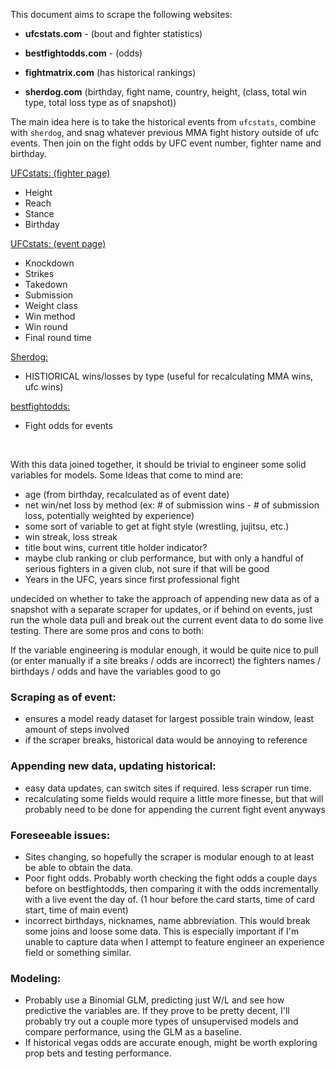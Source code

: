 This document aims to scrape the following websites:

-   <b>ufcstats.com</b> - (bout and fighter statistics)

-   <b>bestfightodds.com</b> - (odds)

-   <b>fightmatrix.com</b> (has historical rankings)

-   <b>sherdog.com</b> (birthday, fight name, country, height, (class,
    total win type, total loss type as of snapshot))

The main idea here is to take the historical events from `ufcstats`,
combine with `sherdog`, and snag whatever previous MMA fight history
outside of ufc events. Then join on the fight odds by UFC event number,
fighter name and birthday.

<u>UFCstats: (fighter page)</u> 
- Height 
- Reach 
- Stance 
- Birthday

<u>UFCstats: (event page)</u> 
- Knockdown 
- Strikes 
- Takedown 
- Submission 
- Weight class 
- Win method 
- Win round 
- Final round time

<u>Sherdog:</u> 
- HISTIORICAL wins/losses by type (useful for
recalculating MMA wins, ufc wins)

<u>bestfightodds:</u> 
- Fight odds for events

<br>

With this data joined together, it should be trivial to engineer some
solid variables for models. Some Ideas that come to mind are: 
- age (from birthday, recalculated as of event date) 
- net win/net loss by method (ex: # of submission wins - # of submission loss, potentially
weighted by experience) 
- some sort of variable to get at fight style (wrestling, jujitsu, etc.) 
- win streak, loss streak 
- title bout wins, current title holder indicator? 
- maybe club ranking or club performance, but with only a handful of serious fighters in a given
club, not sure if that will be good 
- Years in the UFC, years since first professional fight

undecided on whether to take the approach of appending new data as of a
snapshot with a separate scraper for updates, or if behind on events,
just run the whole data pull and break out the current event data to do
some live testing. There are some pros and cons to both:

If the variable engineering is modular enough, it would be
quite nice to pull (or enter manually if a site breaks / odds are
incorrect) the fighters names / birthdays / odds and have the variables
good to go

### Scraping as of event:

-   ensures a model ready dataset for largest possible train window,
    least amount of steps involved
-   if the scraper breaks, historical data would be annoying to
    reference

### Appending new data, updating historical:

-   easy data updates, can switch sites if required. less scraper run
    time.
-   recalculating some fields would require a little more finesse, but
    that will probably need to be done for appending the current fight
    event anyways

### Foreseeable issues:

-   Sites changing, so hopefully the scraper is modular enough to at
    least be able to obtain the data.
-   Poor fight odds. Probably worth checking the fight odds a couple
    days before on bestfightodds, then comparing it with the odds
    incrementally with a live event the day of. (1 hour before the card
    starts, time of card start, time of main event)
-   incorrect birthdays, nicknames, name abbreviation. This would break
    some joins and loose some data. This is especially important if I'm
    unable to capture data when I attempt to feature engineer an
    experience field or something similar.

### Modeling:

-   Probably use a Binomial GLM, predicting just W/L and see how
    predictive the variables are. If they prove to be pretty decent,
    I'll probably try out a couple more types of unsupervised models and
    compare performance, using the GLM as a baseline.
-   If historical vegas odds are accurate enough, might be worth
    exploring prop bets and testing performance.
